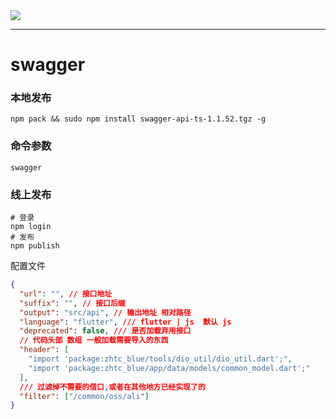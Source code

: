 <!--
 * @Date: 2022-10-11 11:00:49
 * @LastEditors: dengxin 994386508@qq.com
 * @LastEditTime: 2023-11-06 10:15:48
 * @FilePath: /swaggerapits/README.md
-->

<a href="https://www.npmjs.com/package/swagger-api-ts">
    <img src="https://img.shields.io/npm/v/swagger-api-ts.svg?style=flat-square">
  </a>

---

# swagger

### 本地发布

```
npm pack && sudo npm install swagger-api-ts-1.1.52.tgz -g
```

### 命令参数

```
swagger
```

### 线上发布

```
# 登录
npm login
# 发布
npm publish
```

配置文件

```json
{
  "url": "", // 接口地址
  "suffix": "", // 接口后缀
  "output": "src/api", // 输出地址 相对路径
  "language": "flutter", /// flutter | js  默认 js
  "deprecated": false, /// 是否加载弃用接口
  // 代码头部 数组 一般加载需要导入的东西
  "header": [
    "import 'package:zhtc_blue/tools/dio_util/dio_util.dart';",
    "import 'package:zhtc_blue/app/data/models/common_model.dart';"
  ],
  /// 过滤掉不需要的借口,或者在其他地方已经实现了的
  "filter": ["/common/oss/ali"]
}
```
